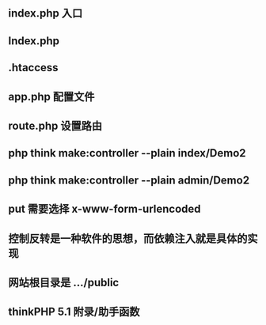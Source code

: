 ## index.php  入口

## Index.php

## .htaccess

## app.php  配置文件

## route.php 设置路由

## php think make:controller --plain index/Demo2


## php think make:controller --plain admin/Demo2


## put 需要选择 x-www-form-urlencoded

## 控制反转是一种软件的思想，而依赖注入就是具体的实现

## 网站根目录是 .../public

## thinkPHP 5.1  附录/助手函数